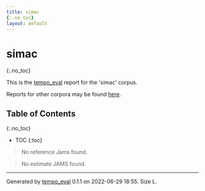 ```yaml
---
title: simac
{:.no_toc}
layout: default
---
```


# simac
{:.no_toc}

This is the [tempo_eval](https://tempoeval.github.io/tempo_eval/) report for the 'simac' corpus.

Reports for other corpora may be found [here](index.md).

## Table of Contents
{:.no_toc}

- TOC
{:toc}

> No reference Jams found.

> No estimate JAMS found.

-------------------------
Generated by [tempo_eval](https://tempoeval.github.io/tempo_eval/) 0.1.1 on 2022-06-29 18:55. Size L.
